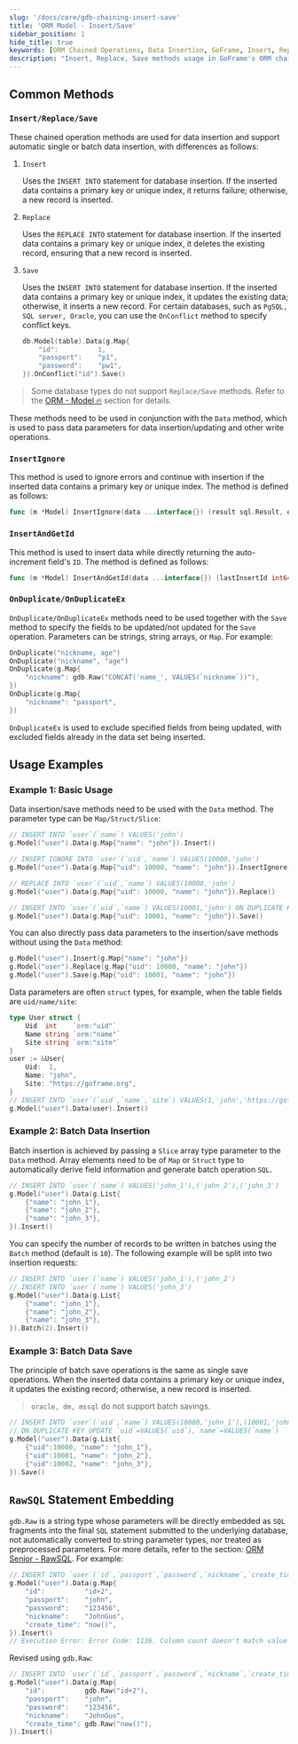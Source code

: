 ```yaml
---
slug: '/docs/core/gdb-chaining-insert-save'
title: 'ORM Model - Insert/Save'
sidebar_position: 1
hide_title: true
keywords: [ORM Chained Operations, Data Insertion, GoFrame, Insert, Replace, Save, Database, Batch Operations, SQL, RawSQL]
description: "Insert, Replace, Save methods usage in GoFrame's ORM chained operations, supporting automatic single or batch data insertion across various database environments. Detailed examples demonstrate how to use these methods with the Data method for data operations."
---
```


## Common Methods

### `Insert/Replace/Save`

These chained operation methods are used for data insertion and support automatic single or batch data insertion, with differences as follows:

1. `Insert`
   
    Uses the `INSERT INTO` statement for database insertion. If the inserted data contains a primary key or unique index, it returns failure; otherwise, a new record is inserted.

2. `Replace`

    Uses the `REPLACE INTO` statement for database insertion. If the inserted data contains a primary key or unique index, it deletes the existing record, ensuring that a new record is inserted.

3. `Save`

    Uses the `INSERT INTO` statement for database insertion. If the inserted data contains a primary key or unique index, it updates the existing data; otherwise, it inserts a new record. For certain databases, such as `PgSQL, SQL server, Oracle`, you can use the `OnConflict` method to specify conflict keys.

    ```go
    db.Model(table).Data(g.Map{
        "id":          1,
        "passport":    "p1",
        "password":    "pw1",
    }).OnConflict("id").Save()
    ```

> Some database types do not support `Replace/Save` methods. Refer to the [ORM - Model 🔥](../ORM链式操作/ORM链式操作.md) section for details.

These methods need to be used in conjunction with the `Data` method, which is used to pass data parameters for data insertion/updating and other write operations.

### `InsertIgnore`

This method is used to ignore errors and continue with insertion if the inserted data contains a primary key or unique index. The method is defined as follows:

```go
func (m *Model) InsertIgnore(data ...interface{}) (result sql.Result, err error)
```

### `InsertAndGetId`

This method is used to insert data while directly returning the auto-increment field's `ID`. The method is defined as follows:

```go
func (m *Model) InsertAndGetId(data ...interface{}) (lastInsertId int64, err error)
```

### `OnDuplicate/OnDuplicateEx`

`OnDuplicate/OnDuplicateEx` methods need to be used together with the `Save` method to specify the fields to be updated/not updated for the `Save` operation. Parameters can be strings, string arrays, or `Map`. For example:

```go
OnDuplicate("nickname, age")
OnDuplicate("nickname", "age")
OnDuplicate(g.Map{
    "nickname": gdb.Raw("CONCAT('name_', VALUES(`nickname`))"),
})
OnDuplicate(g.Map{
    "nickname": "passport",
})
```

`OnDuplicateEx` is used to exclude specified fields from being updated, with excluded fields already in the data set being inserted.

## Usage Examples

### Example 1: Basic Usage

Data insertion/save methods need to be used with the `Data` method. The parameter type can be `Map/Struct/Slice`:

```go
// INSERT INTO `user`(`name`) VALUES('john')
g.Model("user").Data(g.Map{"name": "john"}).Insert()

// INSERT IGNORE INTO `user`(`uid`,`name`) VALUES(10000,'john')
g.Model("user").Data(g.Map{"uid": 10000, "name": "john"}).InsertIgnore()

// REPLACE INTO `user`(`uid`,`name`) VALUES(10000,'john')
g.Model("user").Data(g.Map{"uid": 10000, "name": "john"}).Replace()

// INSERT INTO `user`(`uid`,`name`) VALUES(10001,'john') ON DUPLICATE KEY UPDATE `uid`=VALUES(`uid`),`name`=VALUES(`name`)
g.Model("user").Data(g.Map{"uid": 10001, "name": "john"}).Save()
```

You can also directly pass data parameters to the insertion/save methods without using the `Data` method:

```go
g.Model("user").Insert(g.Map{"name": "john"})
g.Model("user").Replace(g.Map{"uid": 10000, "name": "john"})
g.Model("user").Save(g.Map{"uid": 10001, "name": "john"})
```

Data parameters are often `struct` types, for example, when the table fields are `uid/name/site`:

```go
type User struct {
    Uid  int    `orm:"uid"`
    Name string `orm:"name"`
    Site string `orm:"site"`
}
user := &User{
    Uid:  1,
    Name: "john",
    Site: "https://goframe.org",
}
// INSERT INTO `user`(`uid`,`name`,`site`) VALUES(1,'john','https://goframe.org')
g.Model("user").Data(user).Insert()
```

### Example 2: Batch Data Insertion

Batch insertion is achieved by passing a `Slice` array type parameter to the `Data` method. Array elements need to be of `Map` or `Struct` type to automatically derive field information and generate batch operation `SQL`.

```go
// INSERT INTO `user`(`name`) VALUES('john_1'),('john_2'),('john_3')
g.Model("user").Data(g.List{
    {"name": "john_1"},
    {"name": "john_2"},
    {"name": "john_3"},
}).Insert()
```

You can specify the number of records to be written in batches using the `Batch` method (default is `10`). The following example will be split into two insertion requests:

```go
// INSERT INTO `user`(`name`) VALUES('john_1'),('john_2')
// INSERT INTO `user`(`name`) VALUES('john_3')
g.Model("user").Data(g.List{
    {"name": "john_1"},
    {"name": "john_2"},
    {"name": "john_3"},
}).Batch(2).Insert()
```

### Example 3: Batch Data Save

The principle of batch save operations is the same as single save operations. When the inserted data contains a primary key or unique index, it updates the existing record; otherwise, a new record is inserted.

> `oracle, dm, mssql` do not support batch savings.

```go
// INSERT INTO `user`(`uid`,`name`) VALUES(10000,'john_1'),(10001,'john_2'),(10002,'john_3')
// ON DUPLICATE KEY UPDATE `uid`=VALUES(`uid`),`name`=VALUES(`name`)
g.Model("user").Data(g.List{
    {"uid":10000, "name": "john_1"},
    {"uid":10001, "name": "john_2"},
    {"uid":10002, "name": "john_3"},
}).Save()
```

## `RawSQL` Statement Embedding

`gdb.Raw` is a string type whose parameters will be directly embedded as `SQL` fragments into the final `SQL` statement submitted to the underlying database, not automatically converted to string parameter types, nor treated as preprocessed parameters. For more details, refer to the section: [ORM Senior - RawSQL](../ORM高级特性/ORM高级特性-RawSQL.md). For example:

```go
// INSERT INTO `user`(`id`,`passport`,`password`,`nickname`,`create_time`) VALUES('id+2','john','123456','now()')
g.Model("user").Data(g.Map{
    "id":          "id+2",
    "passport":    "john",
    "password":    "123456",
    "nickname":    "JohnGuo",
    "create_time": "now()",
}).Insert()
// Execution Error: Error Code: 1136. Column count doesn't match value count at row 1
```

Revised using `gdb.Raw`:

```go
// INSERT INTO `user`(`id`,`passport`,`password`,`nickname`,`create_time`) VALUES(id+2,'john','123456',now())
g.Model("user").Data(g.Map{
    "id":          gdb.Raw("id+2"),
    "passport":    "john",
    "password":    "123456",
    "nickname":    "JohnGuo",
    "create_time": gdb.Raw("now()"),
}).Insert()
```